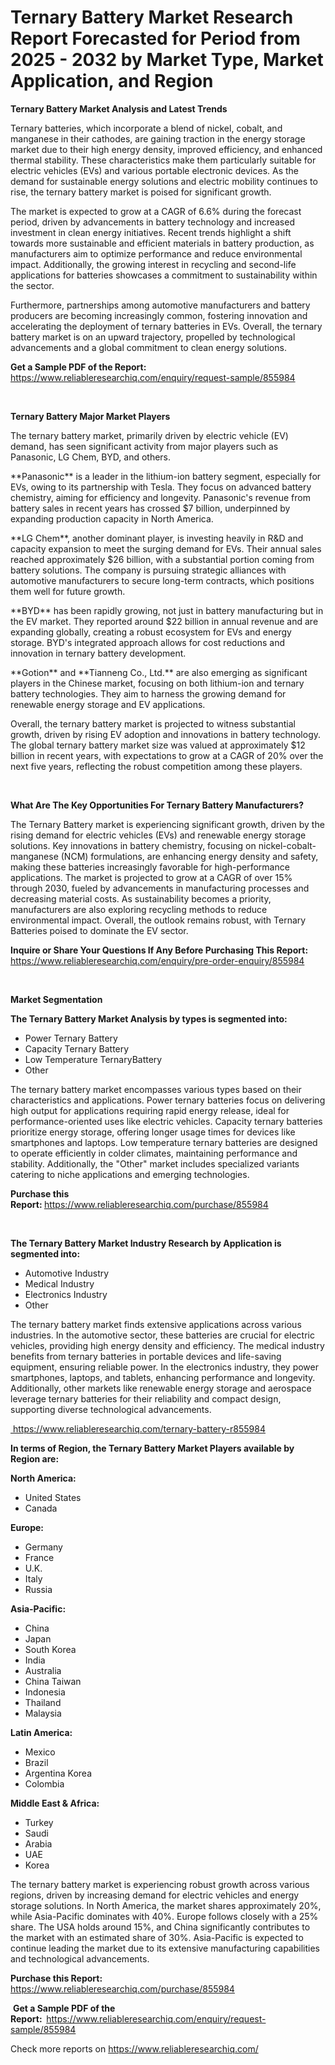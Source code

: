 <p><h1>Ternary Battery Market Research Report Forecasted for Period from 2025 -  2032 by Market Type, Market Application, and Region</h1></p><p><strong>Ternary Battery Market Analysis and Latest Trends</strong></p>
<p><p>Ternary batteries, which incorporate a blend of nickel, cobalt, and manganese in their cathodes, are gaining traction in the energy storage market due to their high energy density, improved efficiency, and enhanced thermal stability. These characteristics make them particularly suitable for electric vehicles (EVs) and various portable electronic devices. As the demand for sustainable energy solutions and electric mobility continues to rise, the ternary battery market is poised for significant growth.</p><p>The market is expected to grow at a CAGR of 6.6% during the forecast period, driven by advancements in battery technology and increased investment in clean energy initiatives. Recent trends highlight a shift towards more sustainable and efficient materials in battery production, as manufacturers aim to optimize performance and reduce environmental impact. Additionally, the growing interest in recycling and second-life applications for batteries showcases a commitment to sustainability within the sector.</p><p>Furthermore, partnerships among automotive manufacturers and battery producers are becoming increasingly common, fostering innovation and accelerating the deployment of ternary batteries in EVs. Overall, the ternary battery market is on an upward trajectory, propelled by technological advancements and a global commitment to clean energy solutions.</p></p>
<p><strong>Get a Sample PDF of the Report:&nbsp;</strong> <a href="https://www.reliableresearchiq.com/enquiry/request-sample/855984?utm_campaign=2250&utm_medium=2&utm_source=Github&utm_content=ia&utm_term=13022025&utm_id=ternary-battery">https://www.reliableresearchiq.com/enquiry/request-sample/855984</a></p>
<p>&nbsp;</p>
<p><strong>Ternary Battery Major Market Players</strong></p>
<p><p>The ternary battery market, primarily driven by electric vehicle (EV) demand, has seen significant activity from major players such as Panasonic, LG Chem, BYD, and others. </p><p>**Panasonic** is a leader in the lithium-ion battery segment, especially for EVs, owing to its partnership with Tesla. They focus on advanced battery chemistry, aiming for efficiency and longevity. Panasonic's revenue from battery sales in recent years has crossed $7 billion, underpinned by expanding production capacity in North America.</p><p>**LG Chem**, another dominant player, is investing heavily in R&D and capacity expansion to meet the surging demand for EVs. Their annual sales reached approximately $26 billion, with a substantial portion coming from battery solutions. The company is pursuing strategic alliances with automotive manufacturers to secure long-term contracts, which positions them well for future growth.</p><p>**BYD** has been rapidly growing, not just in battery manufacturing but in the EV market. They reported around $22 billion in annual revenue and are expanding globally, creating a robust ecosystem for EVs and energy storage. BYD's integrated approach allows for cost reductions and innovation in ternary battery development.</p><p>**Gotion** and **Tianneng Co., Ltd.** are also emerging as significant players in the Chinese market, focusing on both lithium-ion and ternary battery technologies. They aim to harness the growing demand for renewable energy storage and EV applications.</p><p>Overall, the ternary battery market is projected to witness substantial growth, driven by rising EV adoption and innovations in battery technology. The global ternary battery market size was valued at approximately $12 billion in recent years, with expectations to grow at a CAGR of 20% over the next five years, reflecting the robust competition among these players.</p></p>
<p>&nbsp;</p>
<p><strong>What Are The Key Opportunities For Ternary Battery Manufacturers?</strong></p>
<p><p>The Ternary Battery market is experiencing significant growth, driven by the rising demand for electric vehicles (EVs) and renewable energy storage solutions. Key innovations in battery chemistry, focusing on nickel-cobalt-manganese (NCM) formulations, are enhancing energy density and safety, making these batteries increasingly favorable for high-performance applications. The market is projected to grow at a CAGR of over 15% through 2030, fueled by advancements in manufacturing processes and decreasing material costs. As sustainability becomes a priority, manufacturers are also exploring recycling methods to reduce environmental impact. Overall, the outlook remains robust, with Ternary Batteries poised to dominate the EV sector.</p></p>
<p><strong>Inquire or Share Your Questions If Any Before Purchasing This Report:</strong> <a href="https://www.reliableresearchiq.com/enquiry/pre-order-enquiry/855984?utm_campaign=2250&utm_medium=2&utm_source=Github&utm_content=ia&utm_term=13022025&utm_id=ternary-battery">https://www.reliableresearchiq.com/enquiry/pre-order-enquiry/855984</a></p>
<p>&nbsp;</p>
<p><strong>Market Segmentation</strong></p>
<p><strong>The Ternary Battery Market Analysis by types is segmented into:</strong></p>
<p><ul><li>Power Ternary Battery</li><li>Capacity Ternary Battery</li><li>Low Temperature TernaryBattery</li><li>Other</li></ul></p>
<p><p>The ternary battery market encompasses various types based on their characteristics and applications. Power ternary batteries focus on delivering high output for applications requiring rapid energy release, ideal for performance-oriented uses like electric vehicles. Capacity ternary batteries prioritize energy storage, offering longer usage times for devices like smartphones and laptops. Low temperature ternary batteries are designed to operate efficiently in colder climates, maintaining performance and stability. Additionally, the "Other" market includes specialized variants catering to niche applications and emerging technologies.</p></p>
<p><strong>Purchase this Report:&nbsp;</strong><a href="https://www.reliableresearchiq.com/purchase/855984?utm_campaign=2250&utm_medium=2&utm_source=Github&utm_content=ia&utm_term=13022025&utm_id=ternary-battery">https://www.reliableresearchiq.com/purchase/855984</a></p>
<p>&nbsp;</p>
<p><strong>The Ternary Battery Market Industry Research by Application is segmented into:</strong></p>
<p><ul><li>Automotive Industry</li><li>Medical Industry</li><li>Electronics Industry</li><li>Other</li></ul></p>
<p><p>The ternary battery market finds extensive applications across various industries. In the automotive sector, these batteries are crucial for electric vehicles, providing high energy density and efficiency. The medical industry benefits from ternary batteries in portable devices and life-saving equipment, ensuring reliable power. In the electronics industry, they power smartphones, laptops, and tablets, enhancing performance and longevity. Additionally, other markets like renewable energy storage and aerospace leverage ternary batteries for their reliability and compact design, supporting diverse technological advancements.</p></p>
<p><a href="https://www.reliableresearchiq.com/ternary-battery-r855984?utm_campaign=2250&utm_medium=2&utm_source=Github&utm_content=ia&utm_term=13022025&utm_id=ternary-battery">&nbsp;https://www.reliableresearchiq.com/ternary-battery-r855984</a></p>
<p><strong>In terms of Region, the Ternary Battery Market Players available by Region are:</strong></p>
<p>
    <p> <strong> North America: </strong>
        <ul>
            <li>United States</li>
            <li>Canada</li>
        </ul>
        </p> 
    <p> <strong> Europe: </strong>
        <ul>
            <li>Germany</li>
            <li>France</li>
            <li>U.K.</li>
            <li>Italy</li>
            <li>Russia</li>
        </ul>
        </p> 
    <p> <strong> Asia-Pacific: </strong>
        <ul>
            <li>China</li>
            <li>Japan</li>
            <li>South Korea</li>
            <li>India</li>
            <li>Australia</li>
            <li>China Taiwan</li>
            <li>Indonesia</li>
            <li>Thailand</li>
            <li>Malaysia</li>
        </ul>
        </p> 
    <p> <strong> Latin America: </strong>
        <ul>
            <li>Mexico</li>
            <li>Brazil</li>
            <li>Argentina Korea</li>
            <li>Colombia</li>
        </ul>
        </p> 
    <p> <strong> Middle East & Africa: </strong>
        <ul>
            <li>Turkey</li>
            <li>Saudi</li>
            <li>Arabia</li>
            <li>UAE</li>
            <li>Korea</li>
        </ul>
    </p>
    </p>
<p><p>The ternary battery market is experiencing robust growth across various regions, driven by increasing demand for electric vehicles and energy storage solutions. In North America, the market shares approximately 20%, while Asia-Pacific dominates with 40%. Europe follows closely with a 25% share. The USA holds around 15%, and China significantly contributes to the market with an estimated share of 30%. Asia-Pacific is expected to continue leading the market due to its extensive manufacturing capabilities and technological advancements.</p></p>
<p><strong>Purchase this Report: </strong><a href="https://www.reliableresearchiq.com/purchase/855984?utm_campaign=2250&utm_medium=2&utm_source=Github&utm_content=ia&utm_term=13022025&utm_id=ternary-battery">https://www.reliableresearchiq.com/purchase/855984</a></p>
<p>&nbsp;<strong>Get a Sample PDF of the Report:&nbsp;&nbsp;</strong><a href="https://www.reliableresearchiq.com/enquiry/request-sample/855984?utm_campaign=2250&utm_medium=2&utm_source=Github&utm_content=ia&utm_term=13022025&utm_id=ternary-battery">https://www.reliableresearchiq.com/enquiry/request-sample/855984</a></p>
<p><strong></strong></p>
<p>Check more reports on <a href="https://www.reliableresearchiq.com/?utm_campaign=2250&utm_medium=2&utm_source=Github&utm_content=ia&utm_term=13022025&utm_id=ternary-battery">https://www.reliableresearchiq.com/</a></p>